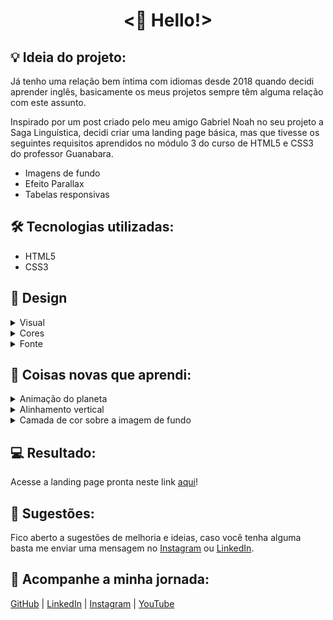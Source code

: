 <h1 align="center"> <🖖 Hello!> </h1>

 ## 💡 Ideia do projeto:

Já tenho uma relação bem íntima com idiomas desde 2018 quando decidi aprender inglês, basicamente os meus projetos sempre têm alguma relação com este assunto.

Inspirado por um post criado pelo meu amigo Gabriel Noah no seu projeto a Saga Linguística, decidi criar uma landing page básica, mas que tivesse os seguintes requisitos aprendidos no módulo 3 do curso de HTML5 e CSS3 do professor Guanabara.

- Imagens de fundo
- Efeito Parallax
- Tabelas responsivas

## 🛠 Tecnologias utilizadas:

- HTML5
- CSS3

## 🎨 Design 

<details>
<summary>Visual</summary>
<P>O conceito visual era trazer uma sensação imersiva ao usuário, recriando o espaço e o nosso planeta para mostrar a diversidade linguística e cultural.</p>
<p>Ao mesmo tempo, podemos imaginar a nossa insignificância comparada ao universo, buscando nos questionar sobre a possibilidade da existência de outros idiomas <👽>.</p>
<p>Uma das minhas decisões de design foi justamente ocupar a tela inteira tanto no computador quanto no celular, criando um momento de contemplação.</p>
</details>

<details>
<summary>Cores</summary>
<p>Utilizei uma paleta com 4 cores, sendo 2 cores básicas (preto e branco) para textos e 2 cores para destaques (azul-marinho e azul-claro) em títulos, links, botões e a tabela.</p>

<p>Cores utilizadas:</p>

- #000000 (preto)
- #ffffff (branco)
- #2b3f5c (azul-marinho)
- #659bc3 (azul-claro)
</details>

<details>
<summary>Fonte</summary>

Como fonte destaque utilizei a [Pacifico]( https://fonts.google.com/specimen/Pacifico?category=Handwriting ) , o objetivo era trazer a ideia das palavras escritas e essa relação intrínseca com os sons (o qual é algo tão comum quando aprendemos um novo idioma).

A segunda fonte utilizada foi a [Inter]( https://fonts.google.com/specimen/Inter ) para os textos, a escolha é pelo simples fato dessa fonte ter uma ótima legibilidade.

</details>

## 📝 Coisas novas que aprendi:

<details>
<summary>Animação do planeta</summary>
 
Essa parte foi a que deu mais trabalho, a ideia inicial era apenas colocar uma imagem de um globo e criar uma animação de rotação.

Na minha cabeça era simples, passaram-se algumas horas de pesquisa e testes incansáveis e não consegui um resultado interessante.

Fui até o YouTube e encontrei aleatoriamente um tutorial de animação aplicado exatamente na Terra, o resultado foi o suficiente para apaziguar minha teimosa mente.

Para assistir o tutorial clique [aqui]( https://www.youtube.com/watch?v=9HXpirUu_H4&list=WL&index=3 ).
</details>

<details>
<summary>Alinhamento vertical</summary>

Este tutorial [aqui]( https://www.w3schools.com/cssref/tryit.php?filename=trycss3_background_hero ) do W3Schools me ajudou muito na questão de centralizar os textos e o botão na segunda imagem de fundo próxima do rodapé. Na realidade já havia visto isso no curso, mas este tutorial me deu outra perspectiva que não pensei anteriormente.

</details>

<details>
<summary>Camada de cor sobre a imagem de fundo</summary>

<p>Um problema que me deparei foi que o texto na segunda imagem de fundo ficava com uma legibilidade horrível, para contornar essa situação fui atrás de uma solução para criar uma camada de cor semi transparente sobre a imagem de fundo.</p>

Confira o tutorial [aqui](https://www.youtube.com/watch?v=jAXF7oS0RB4&ab_channel=WebDevTutorials).

</details>

## 💻 Resultado:

Acesse a landing page pronta neste link [aqui](https://oliveltonsantos.github.io/idiomas-mais-falados-do-mundo/)!

## 💬 Sugestões:

Fico aberto a sugestões de melhoria e ideias, caso você tenha alguma basta me enviar uma mensagem no [Instagram](https://www.instagram.com/navegandoemc0d1gos) ou [LinkedIn](https://www.linkedin.com/in/olivelton-santos).

## 📱 Acompanhe a minha jornada:

[GitHub](https://github.com/oliveltonsantos) | [LinkedIn](https://www.linkedin.com/in/olivelton-santos) | [Instagram](https://www.instagram.com/navegandoemc0d1gos) | [YouTube](https://www.youtube.com/@navegandoemc0d1gos)

